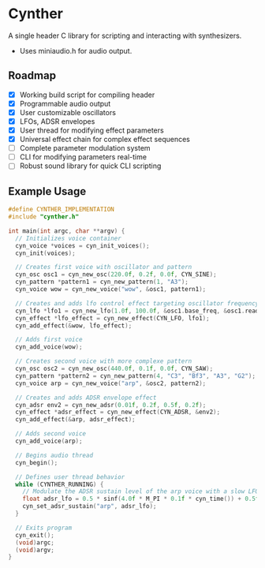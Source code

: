 # Cynther

A single header C library for scripting and interacting with synthesizers.

- Uses miniaudio.h for audio output.

## Roadmap

- [x] Working build script for compiling header
- [x] Programmable audio output
- [x] User customizable oscillators
- [x] LFOs, ADSR envelopes
- [x] User thread for modifying effect parameters
- [x] Universal effect chain for complex effect sequences
- [ ] Complete parameter modulation system
- [ ] CLI for modifying parameters real-time
- [ ] Robust sound library for quick CLI scripting

## Example Usage

```C
#define CYNTHER_IMPLEMENTATION
#include "cynther.h"

int main(int argc, char **argv) {
  // Initializes voice container
  cyn_voice *voices = cyn_init_voices();
  cyn_init(voices);

  // Creates first voice with oscillator and pattern
  cyn_osc osc1 = cyn_new_osc(220.0f, 0.2f, 0.0f, CYN_SINE);
  cyn_pattern *pattern1 = cyn_new_pattern(1, "A3");
  cyn_voice wow = cyn_new_voice("wow", &osc1, pattern1);

  // Creates and adds lfo control effect targeting oscillator frequency
  cyn_lfo *lfo1 = cyn_new_lfo(1.0f, 100.0f, &osc1.base_freq, &osc1.read_freq);
  cyn_effect *lfo_effect = cyn_new_effect(CYN_LFO, lfo1);
  cyn_add_effect(&wow, lfo_effect);

  // Adds first voice
  cyn_add_voice(wow);

  // Creates second voice with more complexe pattern
  cyn_osc osc2 = cyn_new_osc(440.0f, 0.1f, 0.0f, CYN_SAW);
  cyn_pattern *pattern2 = cyn_new_pattern(4, "C3", "Bf3", "A3", "G2");
  cyn_voice arp = cyn_new_voice("arp", &osc2, pattern2);

  // Creates and adds ADSR envelope effect
  cyn_adsr env2 = cyn_new_adsr(0.01f, 0.2f, 0.5f, 0.2f);
  cyn_effect *adsr_effect = cyn_new_effect(CYN_ADSR, &env2);
  cyn_add_effect(&arp, adsr_effect);

  // Adds second voice
  cyn_add_voice(arp);

  // Begins audio thread
  cyn_begin();

  // Defines user thread behavior
  while (CYNTHER_RUNNING) {
    // Modulate the ADSR sustain level of the arp voice with a slow LFO
    float adsr_lfo = 0.5 * sinf(4.0f * M_PI * 0.1f * cyn_time()) + 0.5f;
    cyn_set_adsr_sustain("arp", adsr_lfo);
  }

  // Exits program
  cyn_exit();
  (void)argc;
  (void)argv;
}
```
